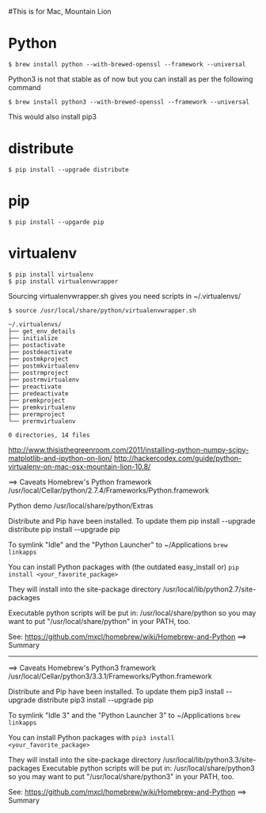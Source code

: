 #This is for Mac, Mountain Lion

Python
===
    $ brew install python --with-brewed-openssl --framework --universal

Python3 is not that stable as of now but you can install as per the following command

    $ brew install python3 --with-brewed-openssl --framework --universal

This would also install pip3

distribute
===
    $ pip install --upgrade distribute

pip
===
    $ pip install --upgarde pip

virtualenv
===
    $ pip install virtualenv
    $ pip install virtualenvwrapper

Sourcing virtualenvwrapper.sh gives you need scripts in ~/.virtualenvs/

    $ source /usr/local/share/python/virtualenvwrapper.sh

    ~/.virtualenvs/
    ├── get_env_details
    ├── initialize
    ├── postactivate
    ├── postdeactivate
    ├── postmkproject
    ├── postmkvirtualenv
    ├── postrmproject
    ├── postrmvirtualenv
    ├── preactivate
    ├── predeactivate
    ├── premkproject
    ├── premkvirtualenv
    ├── prermproject
    └── prermvirtualenv
    
    0 directories, 14 files



http://www.thisisthegreenroom.com/2011/installing-python-numpy-scipy-matplotlib-and-ipython-on-lion/
http://hackercodex.com/guide/python-virtualenv-on-mac-osx-mountain-lion-10.8/

==> Caveats
Homebrew's Python framework
  /usr/local/Cellar/python/2.7.4/Frameworks/Python.framework

Python demo
  /usr/local/share/python/Extras

Distribute and Pip have been installed. To update them
  pip install --upgrade distribute
  pip install --upgrade pip

To symlink "Idle" and the "Python Launcher" to ~/Applications
  `brew linkapps`

You can install Python packages with (the outdated easy_install or)
  `pip install <your_favorite_package>`

They will install into the site-package directory
  /usr/local/lib/python2.7/site-packages

Executable python scripts will be put in:
  /usr/local/share/python
so you may want to put "/usr/local/share/python" in your PATH, too.

See: https://github.com/mxcl/homebrew/wiki/Homebrew-and-Python
==> Summary


-----


==> Caveats
Homebrew's Python3 framework
  /usr/local/Cellar/python3/3.3.1/Frameworks/Python.framework

Distribute and Pip have been installed. To update them
  pip3 install --upgrade distribute
  pip3 install --upgrade pip

To symlink "Idle 3" and the "Python Launcher 3" to ~/Applications
  `brew linkapps`

You can install Python packages with
  `pip3 install <your_favorite_package>`

They will install into the site-package directory
  /usr/local/lib/python3.3/site-packages
Executable python scripts will be put in:
  /usr/local/share/python3
so you may want to put "/usr/local/share/python3" in your PATH, too.

See: https://github.com/mxcl/homebrew/wiki/Homebrew-and-Python
==> Summary

